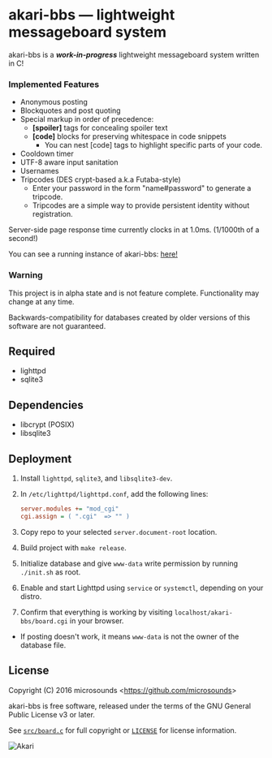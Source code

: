 # akari-bbs — lightweight messageboard system
akari-bbs is a _**work-in-progress**_ lightweight messageboard system written in C!

### Implemented Features
* Anonymous posting
* Blockquotes and post quoting
* Special markup in order of precedence:
  * **[spoiler]** tags for concealing spoiler text
  * **[code]** blocks for preserving whitespace in code snippets
    * You can nest [code] tags to highlight specific parts of your code.
* Cooldown timer
* UTF-8 aware input sanitation
* Usernames
* Tripcodes (DES crypt-based a.k.a Futaba-style)
  * Enter your password in the form "name#password" to generate a tripcode.
  * Tripcodes are a simple way to provide persistent identity without registration.

Server-side page response time currently clocks in at 1.0ms. (1/1000th of a second!)

You can see a running instance of akari-bbs: [here!](http://akaribbs.mooo.com/)

### Warning
This project is in alpha state and is not feature complete. Functionality may change at any time.

Backwards-compatibility for databases created by older versions of this software are not guaranteed.

## Required
* lighttpd
* sqlite3

## Dependencies
* libcrypt (POSIX)
* libsqlite3

## Deployment
1. Install `lighttpd`, `sqlite3`, and `libsqlite3-dev`.
2. In `/etc/lighttpd/lighttpd.conf`, add the following lines:

   ```ini
   server.modules += "mod_cgi"
   cgi.assign = ( ".cgi"  => "" )
   ```
3. Copy repo to your selected `server.document-root` location.
4. Build project with `make release`.
5. Initialize database and give `www-data` write permission by running `./init.sh` as root.
6. Enable and start Lighttpd using `service` or `systemctl`, depending on your distro.
7. Confirm that everything is working by visiting `localhost/akari-bbs/board.cgi` in your browser.
  * If posting doesn't work, it means `www-data` is not the owner of the database file.

## License
Copyright (C) 2016 microsounds <<https://github.com/microsounds>>

akari-bbs is free software, released under the terms of the GNU General Public License v3 or later.

See [`src/board.c`](src/board.c) for full copyright or [`LICENSE`](LICENSE) for license information.

![Akari](http://i.imgur.com/fOCh5UZ.gif)
